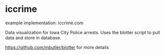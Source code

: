 iccrime
=======

example implementation: iccrime.com

Data visualization for Iowa City Police arrests. Uses the blotter script to pull data and store in database. 

https://github.com/mbutler/blotter for more details
